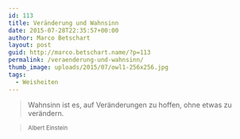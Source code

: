 ```yaml
---
id: 113
title: Veränderung und Wahnsinn
date: 2015-07-28T22:35:57+00:00
author: Marco Betschart
layout: post
guid: http://marco.betschart.name/?p=113
permalink: /veraenderung-und-wahnsinn/
thumb_image: uploads/2015/07/owl1-256x256.jpg
tags:
  - Weisheiten
---
```

> Wahnsinn ist es, auf Veränderungen zu hoffen, ohne etwas zu verändern.
  
> <small>Albert Einstein</small>
